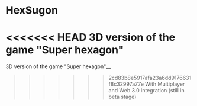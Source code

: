 # HexSugon
<<<<<<< HEAD
3D version of the game "Super hexagon"
=======
3D version of the game "Super hexagon"__
>>>>>>> 2cd83b8e5917afa23a6dd9176631f8c32997a77e
With Multiplayer and Web 3.0 integration (still in beta stage)